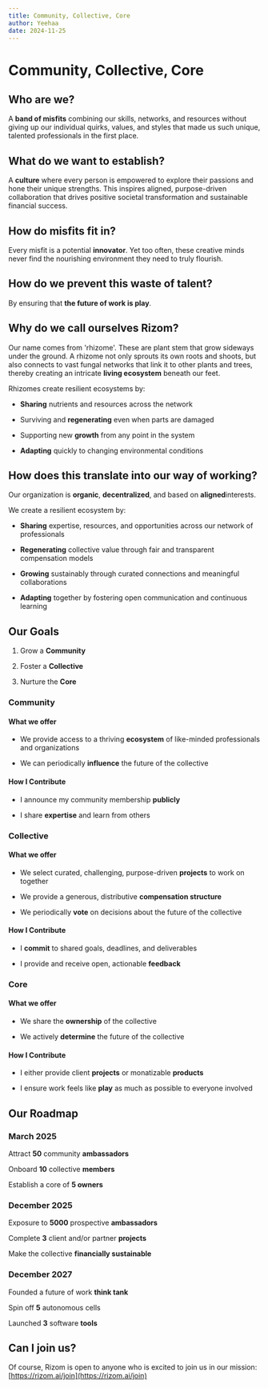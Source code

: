 ```yaml
---
title: Community, Collective, Core
author: Yeehaa
date: 2024-11-25
---
```


# Community, Collective, Core


## Who are we?


A **band of misfits** combining our skills, networks, and resources without giving up our individual quirks, values, and styles that made us such unique, talented professionals in the first place.


## What do we want to establish?


A **culture** where every person is empowered to explore their passions and hone their unique strengths. This inspires aligned, purpose-driven collaboration that drives positive societal transformation and sustainable financial success. 


## How do misfits fit in?


Every misfit is a potential **innovator**. Yet too often, these creative minds never find the nourishing environment they need to truly flourish. 


## How do we prevent this waste of talent?


By ensuring that **the future of work is play**.


## Why do we call ourselves Rizom?


Our name comes from 'rhizome'. These are plant stem that grow sideways under the ground. A rhizome not only sprouts its own roots and shoots, but also connects to vast fungal networks that link it to other plants and trees, thereby creating an intricate **living ecosystem** beneath our feet.


Rhizomes create resilient ecosystems by:

+ **Sharing** nutrients and resources across the network

+ Surviving and **regenerating** even when parts are damaged

+ Supporting new **growth** from any point in the system

+ **Adapting** quickly to changing environmental conditions


## How does this translate into our way of working?


Our organization is **organic**, **decentralized**, and based on **aligned**interests.


We create a resilient ecosystem by:

+ **Sharing** expertise, resources, and opportunities across our network of professionals

+ **Regenerating** collective value through fair and transparent compensation models

+ **Growing** sustainably through curated connections and meaningful collaborations

+ **Adapting** together by fostering open communication and continuous learning


## Our Goals


1. Grow a **Community**

2. Foster a **Collective**

3. Nurture the **Core**


### Community

#### What we offer

+ We provide access to a thriving **ecosystem** of like-minded professionals and organizations

+ We can periodically **influence** the future of the collective

#### How I Contribute

+ I announce my community membership **publicly**

+ I share **expertise** and learn from others


### Collective

#### What we offer

+ We select curated, challenging, purpose-driven **projects** to work on together

+ We provide a generous, distributive **compensation structure**

+ We periodically **vote** on decisions about the future of the collective

#### How I Contribute

+ I **commit** to shared goals, deadlines, and deliverables

+ I provide and receive open, actionable **feedback**


### Core

#### What we offer

+ We share the **ownership** of the collective

+ We actively **determine**  the future of the collective

#### How I Contribute

+ I either provide client **projects** or monatizable **products** 

+ I ensure work feels like **play** as much as possible to everyone involved


## Our Roadmap


### March 2025

Attract **50** community **ambassadors**

Onboard **10** collective **members**

Establish a core of **5 owners**


### December 2025

Exposure to **5000** prospective **ambassadors**

Complete **3** client and/or partner **projects**

Make the collective **financially sustainable**


### December 2027

Founded a future of work **think tank** 

Spin off **5** autonomous cells

Launched **3** software **tools**


## Can I join us?


Of course, Rizom is open to anyone who is excited to join us in our mission: [https://rizom.ai/join](https://rizom.ai/join)
